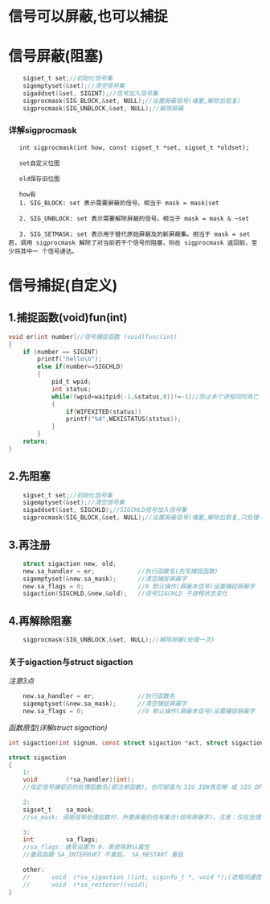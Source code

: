 # 信号可以屏蔽,也可以捕捉

# 信号屏蔽(阻塞)

```c
    sigset_t set;//初始化信号集
    sigemptyset(&set);//清空信号集
    sigaddset(&set, SIGINT);//信号加入信号集
    sigprocmask(SIG_BLOCK,&set, NULL);//设置屏蔽信号(堵塞,解除后恢复)
    sigprocmask(SIG_UNBLOCK,&set, NULL);//解除屏蔽
```
### 详解sigprocmask

       int sigprocmask(int how, const sigset_t *set, sigset_t *oldset);

       set自定义位图

       old保存旧位图

       how有
       1. SIG_BLOCK: set 表示需要屏蔽的信号。相当于 mask = mask|set

       2. SIG_UNBLOCK: set 表示需要解除屏蔽的信号。相当于 mask = mask & ~set

       3. SIG_SETMASK: set 表示用于替代原始屏蔽及的新屏蔽集。相当于 mask = set 若，调用 sigprocmask 解除了对当前若干个信号的阻塞，则在 sigprocmask 返回前，至少将其中一 个信号递达。


# 信号捕捉(自定义)

## 1.捕捉函数(void)fun(int)
```c
void er(int number)//信号捕捉函数 (void)func(int)
{
    if (number == SIGINT)
        printf("hello\n");
        else if(number==SIGCHLD)
        {
            pid_t wpid;
            int status;
            while((wpid=waitpid(-1,&status,0))!=-1)//防止多个进程同时死亡
            {
                if(WIFEXITED(status))
                printf("%d",WEXISTATUS(ststus));
            }
        }
    return;
}
```



## 2.先阻塞

```c
    sigset_t set;//初始化信号集
    sigemptyset(&set);//清空信号集
    sigaddset(&set, SIGCHLD);//SIGCHLD信号加入信号集
    sigprocmask(SIG_BLOCK,&set, NULL);//设置屏蔽信号(堵塞,解除后恢复,只处理一次)
```

## 3.再注册

```c
    struct sigaction new, old;
    new.sa_handler = er;            //执行函数名(先写捕捉函数)
    sigemptyset(&new.sa_mask);      //清空捕捉屏蔽字
    new.sa_flags = 0;               //0 默认操作(屏蔽本信号)设置捕捉屏蔽字
    sigaction(SIGCHLD,&new,&old);   //信号SIGCHLD 子进程状态变化
```

## 4.再解除阻塞
```c
    sigprocmask(SIG_UNBLOCK,&set, NULL);//解除屏蔽(处理一次)
```

### 关于sigaction与struct sigaction

*注意3点*
```c
    new.sa_handler = er;            //执行函数名
    sigemptyset(&new.sa_mask);      //清空捕捉屏蔽字
    new.sa_flags = 0;               //0 默认操作(屏蔽本信号)设置捕捉屏蔽字
```

*函数原型(详解struct sigaction)*
```c
int sigaction(int signum, const struct sigaction *act, struct sigaction *oldact);

struct sigaction
{
    1:
    void        (*sa_handler)(int);
    //指定信号捕捉后的处理函数名(即注册函数)。也可赋值为 SIG_IGN表忽略 或 SIG_DFL 表执行默认动作
            
    2:
    sigset_t    sa_mask;
    //sa_mask: 调用信号处理函数时，所要屏蔽的信号集合(信号屏蔽字)。注意：仅在处理函数被调用期间屏蔽生效，是临时性设置
            
    3:
    int         sa_flags;
    //sa_flags：通常设置为 0，表使用默认属性
    //重启函数 SA_INTERRURT 不重启。 SA_RESTART 重启
            
    other:
    //      void  (*sa_sigaction )(int, siginfo_t *, void *);(进程间通信)
    //      void  (*sa_restorer)(void);
}
```     


